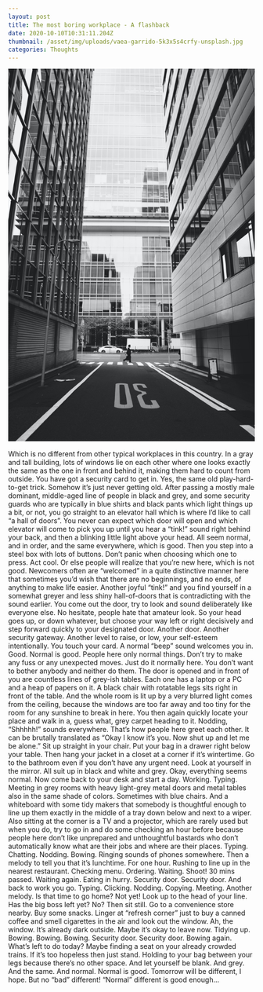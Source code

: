 ```yaml
---
layout: post
title: The most boring workplace - A flashback
date: 2020-10-10T10:31:11.204Z
thumbnail: /asset/img/uploads/vaea-garrido-5k3x5s4crfy-unsplash.jpg
categories: Thoughts
---
```

![](/asset/img/uploads/vaea-garrido-5k3x5s4crfy-unsplash.jpg)

Which is no different from other typical workplaces in this country.
In a gray and tall building, lots of windows lie on each other where one looks exactly the same as the one in front and behind it, making them hard to count from outside. 
You have got a security card to get in. Yes, the same old play-hard-to-get trick. Somehow it’s just never getting old. After passing a mostly male dominant, middle-aged line of people in black and grey, and some security guards who are typically in blue shirts and black pants which light things up a bit, or not, you go straight to an elevator hall which is where I’d like to call “a hall of doors”. You never can expect which door will open and which elevator will come to pick you up until you hear a “tink!” sound right behind your back, and then a blinking little light above your head. All seem normal, and in order, and the same everywhere, which is good.
Then you step into a steel box with lots of buttons. Don’t panic when choosing which one to press. Act cool. Or else people will realize that you’re new here, which is not good. Newcomers often are “welcomed” in a quite distinctive manner here that sometimes you’d wish that there are no beginnings, and no ends, of anything to make life easier. 
Another joyful “tink!” and you find yourself in a somewhat greyer and less shiny hall-of-doors that is contradicting with the sound earlier. You come out the door, try to look and sound deliberately like everyone else. No hesitate, people hate that amateur look. So your head goes up, or down whatever, but choose your way left or right decisively and step forward quickly to your designated door.
Another door. Another security gateway. Another level to raise, or low, your self-esteem intentionally. 
You touch your card. A normal “beep” sound welcomes you in. Good. Normal is good. People here only normal things. Don’t try to make any fuss or any unexpected moves. Just do it normally here. You don’t want to bother anybody and neither do them.
The door is opened and in front of you are countless lines of grey-ish tables. Each one has a laptop or a PC and a heap of papers on it. A black chair with rotatable legs sits right in front of the table. And the whole room is lit up by a very blurred light comes from the ceiling, because the windows are too far away and too tiny for the room for any sunshine to break in here.
You then again quickly locate your place and walk in a, guess what, grey carpet heading to it. 
Nodding, “Shhhhh!” sounds everywhere. That’s how people here greet each other. It can be brutally translated as “Okay I know it’s you. Now shut up and let me be alone.”
Sit up straight in your chair. Put your bag in a drawer right below your table. Then hang your jacket in a closet at a corner if it’s wintertime. Go to the bathroom even if you don’t have any urgent need. Look at yourself in the mirror. All suit up in black and white and grey. Okay, everything seems normal. Now come back to your desk and start a day.
Working. Typing. Meeting in grey rooms with heavy light-grey metal doors and metal tables also in the same shade of colors. Sometimes with blue chairs. And a whiteboard with some tidy makers that somebody is thoughtful enough to line up them exactly in the middle of a tray down below and next to a wiper. Also sitting at the corner is a TV and a projector, which are rarely used but when you do, try to go in and do some checking an hour before because people here don’t like unprepared and unthoughtful bastards who don’t automatically know what are their jobs and where are their places.
Typing. Chatting. Nodding. Bowing. Ringing sounds of phones somewhere. Then a melody to tell you that it’s lunchtime. For one hour.
Rushing to line up in the nearest restaurant. Checking menu. Ordering. Waiting. Shoot! 30 mins passed. Waiting again. Eating in hurry. Security door. Security door. And back to work you go.
Typing. Clicking. Nodding. Copying. Meeting. Another melody. Is that time to go home? Not yet! Look up to the head of your line. Has the big boss left yet? No? Then sit still.
Go to a convenience store nearby. Buy some snacks. Linger at “refresh corner” just to buy a canned coffee and smell cigarettes in the air and look out the window. Ah, the window. It’s already dark outside. Maybe it’s okay to leave now.
Tidying up. Bowing. Bowing. Bowing. Security door. Security door. Bowing again.
What’s left to do today? Maybe finding a seat on your already crowded trains. If it’s too hopeless then just stand. Holding to your bag between your legs because there’s no other space. And let yourself be blank. And grey. And the same. And normal. Normal is good.
Tomorrow will be different, I hope. 
But no “bad” different! “Normal” different is good enough...